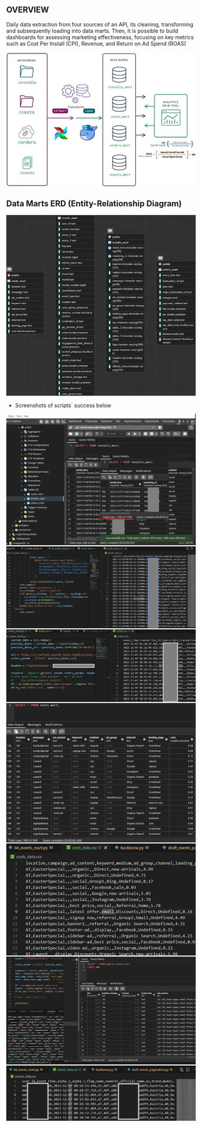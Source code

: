 ## OVERVIEW

Daily data extraction from four sources of an API, its cleaning, transforming and subsequently loading into data marts. Then, it is possible to build dashboards for assessing marketing effectiveness, focusing on key metrics such as Cost Per Install (CPI), Revenue, and Return on Ad Spend (ROAS)

<img src="/images/overview_image.jpg" />

## Data Marts ERD (Entity-Relationship Diagram)

<img src="/images/data_marts_ERD.jpg" />

- Screenshots of scripts` success below

<img src="/images/01_installs_mart.jpg" />

<img src="/images/01_installs_data_csv.jpg" />

<img src="/images/02_orders_data_csv.jpg" />

<img src="/images/03_costs_mart.jpg" />

<img src="/images/03_costs_data_csv.jpg" />

<img src="/images/04_events_mart.jpg" />

<img src="/images/04_events_data_csv.jpg" />
